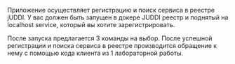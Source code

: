 Приложение осуществляет регистрацию и поиск сервиса в реестре jUDDI.
У вас должен быть запущен в докере JUDDI реестр и поднятый на localhost service, который вы хотите зарегистрировать.

После запуска предлагается 3 команды на выбор.
После успешной регистрации и поиска сервиса в реестре производится обращение к нему с помощью кода клиента из 1 лабораторной работы.
